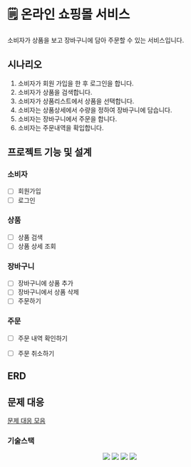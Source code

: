 # 🗒 온라인 쇼핑몰 서비스

소비자가 상품을 보고 장바구니에 담아 주문할 수 있는 서비스입니다.

## 시나리오
1. 소비자가 회원 가입을 한 후 로그인을 합니다.
2. 소비자가 상품을 검색합니다.
3. 소비자가 상품리스트에서 상품을 선택합니다.
4. 소비자는 상품상세에서 수량을 정하여 장바구니에 담습니다.
5. 소비자는 장바구니에서 주문을 합니다.
6. 소비자는 주문내역을 확입합니다.

## 프로젝트 기능 및 설계
### 소비자
- [ ] 회원가입
- [ ] 로그인

### 상품
- [ ] 상품 검색
- [ ] 상품 상세 조회

### 장바구니
- [ ] 장바구니에 상품 추가
- [ ] 장바구니에서 상품 삭제
- [ ] 주문하기

### 주문
- [ ] 주문 내역 확인하기
- [ ] 주문 취소하기


## ERD 



## 문제 대응
[문제 대응 모음]()

### 기술스택
<div align=center> 
  <img src="https://img.shields.io/badge/java-007396?style=for-the-badge&logo=java&logoColor=white"> 
  <img src="https://img.shields.io/badge/spring-6DB33F?style=for-the-badge&logo=spring&logoColor=white"> 
  <img src="https://img.shields.io/badge/mysql-4479A1?style=for-the-badge&logo=mysql&logoColor=white"> 
  <img src="https://img.shields.io/badge/git-F05032?style=for-the-badge&logo=git&logoColor=white">
</div>


